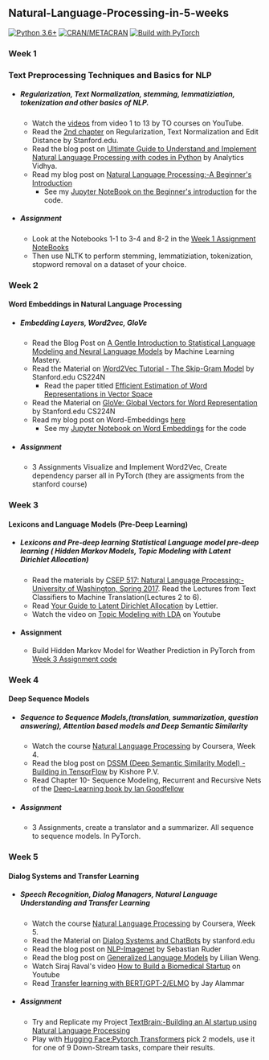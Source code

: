 ## Natural-Language-Processing-in-5-weeks
[![Python 3.6+](https://img.shields.io/badge/Python%20-3.6%2B-orange)](https://www.python.org/downloads/) [![CRAN/METACRAN](https://img.shields.io/cran/l/devtools?style=plastic)](https://github.com/soumyadip1995/Natural_Language_Processing_in_5_weeks/blob/master/LICENSE)
[![Build with PyTorch](https://img.shields.io/badge/Build%20with-PyTorch-red)](https://pytorch.org/)


### Week 1
### Text Preprocessing Techniques and Basics for NLP
- ##### Regularization, Text Normalization, stemming, lemmatiziation, tokenization and other basics of NLP.
   - Watch the [videos](https://www.youtube.com/watch?v=hyT-BzLyVdU&list=PLDcmCgguL9rxTEz1Rsy6x5NhlBjI8z3Gz) from video 1 to 13 by
TO courses on YouTube.
   - Read the [2nd chapter](https://web.stanford.edu/~jurafsky/slp3/) on Regularization, Text Normalization and Edit Distance by
Stanford.edu.
   - Read the blog post on [Ultimate Guide to Understand and Implement Natural Language Processing with codes in Python](https://www.analyticsvidhya.com/blog/2017/01/ultimate-guide-to-understand-implement-natural-language-processing-codes-in-python/) by
Analytics Vidhya.
   - Read my blog post on [Natural Language Processing:-A Beginner's Introduction](https://soumyadip1995.blogspot.com/2019/05/natural-language-processing-beginners.html)
     - See my [Jupyter NoteBook on the Beginner's introduction](https://github.com/soumyadip1995/NLP/blob/master/Natural_language_processing_A_beginner's_introduction.ipynb) for the code.

 - ##### Assignment
   - Look at the Notebooks 1-1 to 3-4 and 8-2 in the [Week 1 Assignment NoteBooks](https://github.com/soumyadip1995/Natural_Language_Processing_in_5_weeks/tree/master/Week%201%20Assignment%20NoteBooks)
   - Then use NLTK to perform stemming, lemmatiziation, tokenization, stopword removal on a dataset of your choice.
       
       
### Week 2
####  Word Embeddings in Natural Language Processing
- ##### Embedding Layers, Word2vec, GloVe
  - Read the Blog Post on [A Gentle Introduction to Statistical Language Modeling and Neural Language Models](https://machinelearningmastery.com/statistical-language-modeling-and-neural-language-models/) by Machine Learning Mastery.
  - Read the Material on [Word2Vec Tutorial - The Skip-Gram Model](http://mccormickml.com/2016/04/19/word2vec-tutorial-the-skip-gram-model/) by Stanford.edu CS224N
     - Read the paper titled [Efficient Estimation of Word Representations in Vector Space](https://www.scihive.org/paper/1301.3781)
  - Read the Material on [GloVe: Global Vectors for Word Representation ](http://nlp.stanford.edu/pubs/glove.pdf) by Stanford.edu CS224N
  - Read my blog post on Word-Embeddings [here](https://soumyadip1995.blogspot.com/2019/05/natural-language-processing-word.html)
    - See my [Jupyter Notebook on Word Embeddings](https://github.com/soumyadip1995/NLP/blob/master/NLP_word_embeddings.ipynb) for the code
  
- ##### Assignment
  - 3 Assignments Visualize and Implement Word2Vec, Create dependency parser all in PyTorch (they are assigments from the stanford course)
  
 ### Week 3
 #### Lexicons and Language Models (Pre-Deep Learning)
 - ##### Lexicons and Pre-deep learning Statistical Language model pre-deep learning ( Hidden Markov Models, Topic Modeling with Latent Dirichlet Allocation)
   - Read the materials by [CSEP 517: Natural Language Processing:-University of Washington, Spring 2017](https://courses.cs.washington.edu/courses/csep517/17sp/). Read the Lectures from Text Classifiers to Machine Translation(Lectures 2 to 6).
   -  Read [Your Guide to Latent Dirichlet Allocation](https://medium.com/@lettier/how-does-lda-work-ill-explain-using-emoji-108abf40fa7d) by Lettier.
   -  Watch the video on [Topic Modeling with LDA](https://www.youtube.com/watch?v=ZgyA1Q2ywbM) on Youtube
 - #### Assignment
   - Build Hidden Markov Model for Weather Prediction in PyTorch from [Week 3 Assignment code](https://github.com/soumyadip1995/Natural_Language_Processing_in_5_weeks/tree/master/Week%203%20Assignment%20code)

### Week 4
#### Deep Sequence Models
- ##### Sequence to Sequence Models,(translation, summarization, question answering), Attention based models and  Deep Semantic Similarity
  - Watch the course [Natural Language Processing](https://www.coursera.org/learn/language-processing) by Coursera, Week 4.
  - Read the blog post on [DSSM (Deep Semantic Similarity Model) - Building in TensorFlow](https://kishorepv.github.io/DSSM/) by Kishore P.V.
  - Read Chapter 10- Sequence Modeling, Recurrent and Recursive Nets  of the [Deep-Learning book by Ian Goodfellow](https://github.com/soumyadip1995/deep-learning-by-ian-goodfellow-full-pdf/blob/master/deeplearningbook.pdf)
- ##### Assignment
  - 3 Assignments, create a translator and a summarizer. All sequence to sequence models. In PyTorch.

### Week 5
#### Dialog Systems and Transfer Learning
- ##### Speech Recognition, Dialog Managers, Natural Language Understanding and Transfer Learning
  - Watch the course [Natural Language Processing](https://www.coursera.org/learn/language-processing) by Coursera, Week 5.
  - Read the Material on [Dialog Systems and ChatBots](https://web.stanford.edu/~jurafsky/slp3/24.pdf) by stanford.edu
  - Read the blog post on [NLP-Imagenet](http://ruder.io/nlp-imagenet/) by Sebastian Ruder
  - Read the blog post on [Generalized Language Models](https://lilianweng.github.io/lil-log/2019/01/31/generalized-language-models.html) by Lilian Weng.
  - Watch Siraj Raval's video [How to Build a Biomedical Startup](https://www.youtube.com/watch?v=J9kbZ5I8gdM) on Youtube
  - Read [Transfer learning with BERT/GPT-2/ELMO](http://jalammar.github.io/illustrated-bert/)  by Jay Alammar
 - ##### Assignment
   - Try and Replicate my Project [TextBrain:-Building an AI startup using Natural Language Processing](https://github.com/soumyadip1995/TextBrain---Building-an-AI-start-up-using-NLP)
   - Play with [Hugging Face:Pytorch Transformers](https://github.com/huggingface/pytorch-pretrained-BERT#examples) pick 2 models, use it for one of 9 Down-Stream tasks, compare their results.
